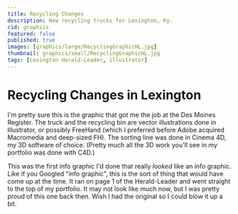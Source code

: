```yaml
---
title: Recycling Changes
description: New recycling trucks for Lexington, Ky.
cid: graphics
featured: false
published: true
images: [graphics/large/RecyclingGraphicHL.jpg]
thumbnail: graphics/small/RecyclingGraphicHL.jpg
tags: [Lexington Herald-Leader, illustrator]
---
```


# Recycling Changes in Lexington

I'm pretty sure this is the graphic that got me the job at the Des Moines Register. The truck and the recycling bin are vector illustrations done in Illustrator, or possibly FreeHand (which I preferred before Adobe acquired Macromedia and deep-sized FH). The sorting line was done in Cinema 4D, my 3D software of choice. (Pretty much all the 3D work you'll see in my portfolio was done with C4D.)

This was the first info graphic I'd done that really _looked_ like an info graphic. Like if you Googled "info graphic", this is the sort of thing that would have come up at the time. It ran on page 1 of the Herald-Leader and went straight to the top of my portfolio. It may not look like much now, but I was pretty proud of this one back then. Wish I had the original so I could blow it up a bit.
